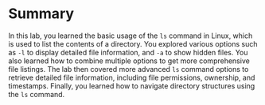 # Summary

In this lab, you learned the basic usage of the `ls` command in Linux, which is used to list the contents of a directory. You explored various options such as `-l` to display detailed file information, and `-a` to show hidden files. You also learned how to combine multiple options to get more comprehensive file listings. The lab then covered more advanced `ls` command options to retrieve detailed file information, including file permissions, ownership, and timestamps. Finally, you learned how to navigate directory structures using the `ls` command.

